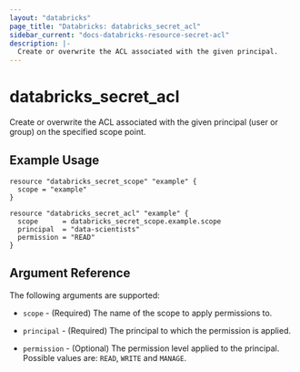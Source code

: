 ```yaml
---
layout: "databricks"
page_title: "Databricks: databricks_secret_acl"
sidebar_current: "docs-databricks-resource-secret-acl"
description: |-
  Create or overwrite the ACL associated with the given principal.
---
```


# databricks_secret_acl

Create or overwrite the ACL associated with the given principal (user or group) on the specified scope point.

## Example Usage

```hcl
resource "databricks_secret_scope" "example" {
  scope = "example"
}
	
resource "databricks_secret_acl" "example" {
  scope      = databricks_secret_scope.example.scope
  principal  = "data-scientists"
  permission = "READ"
}
```

## Argument Reference

The following arguments are supported:

* `scope` - (Required) The name of the scope to apply permissions to.

* `principal` - (Required) The principal to which the permission is applied.

* `permission` - (Optional) The permission level applied to the principal. Possible values are: `READ`, `WRITE` and `MANAGE`.
